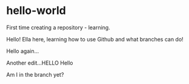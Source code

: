 # hello-world
First time creating a repository - learning.

Hello!
Ella here, learning how to use Github and what branches can do!

Hello again...

Another edit...HELLO Hello

Am I in the branch yet?

